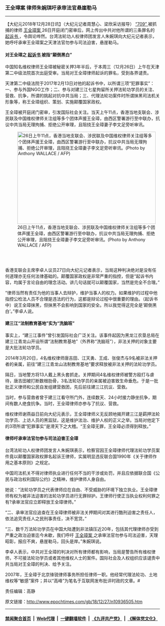 ### 王全璋案 律师朱婉琪吁承审法官悬崖勒马
------------------------

<p>
 【大纪元2018年12月28日讯】（大纪元记者周慧心、梁欣采访报导）
 <a href="http://www.epochtimes.com/gb/tag/%E2%80%9C709%E2%80%9D.html">
  “709”
 </a>
 被抓捕的律师
 <a href="http://www.epochtimes.com/gb/tag/%E7%8E%8B%E5%85%A8%E7%92%8B%E6%A1%88.html">
  王全璋案
 </a>
 26日开庭闭门密审后，网上传出中共对他所谓的三条罪名的
 <a href="http://www.epochtimes.com/gb/tag/%E8%B5%B7%E8%AF%89%E4%B9%A6.html">
  起诉书
 </a>
 ，令舆论哗然。台湾法轮功人权律师团发言人朱婉琪向大纪元记者表示，她呼吁承审王全璋案之天津法官勿参与司法迫害，悬崖勒马。
</p>
<h4>
 对王全璋之
 <a href="http://www.epochtimes.com/gb/tag/%E8%B5%B7%E8%AF%89%E4%B9%A6.html">
  起诉书
 </a>
 被指“颠倒黑白”
</h4>
<p>
 中国知名维权律师王全璋被秘密关押3年半后，于本周三（12月26日）上午在天津第二中级法院首次出庭受审。当局对王全璋律师起诉的罪名，受到各界谴责。
</p>
<p>
 天津第二中级法院于2017年2月13日对他的起诉书中，以所谓三项“犯罪事实”：一、参与外国NGO工作；二、参与对建三江七星拘留所关押法轮功学员的关注、营救、抗争，所谓的挑起对抗中共当局；三、代理法轮功案件时所谓抹黑司法机关形象等，称王全璋组织、策划、实施颠覆国家政权。
</p>
<p>
 王全璋被开庭闭门密审，引发国际社会关注。当天上午11点，香港当地支联会、涉民联及中国维权律师关注组等多个团体声援王全璋，由西区警署游行至中联办，抗议中共当局无理拘捕、拒绝公开审理，且阻挠王全璋妻子李文足旁听审讯。
</p>
<figure class="wp-caption aligncenter" id="attachment_10936552" style="width: 450px">
 <a href="http://i.epochtimes.com/assets/uploads/2018/12/GettyImages-1074820582.jpg">
  <img alt="26日上午11点，香港当地支联会、涉民联及中国维权律师关注组等多个团体声援王全璋，由西区警署游行至中联办，抗议中共当局无理拘捕、拒绝公开审理，且阻挠王全璋妻子李文足旁听审讯。(Photo by Anthony WALLACE / AFP)" class="size-medium wp-image-10936552" height="300" src="http://i.epochtimes.com/assets/uploads/2018/12/GettyImages-1074820582-450x300.jpg" width="450"/>
 </a>
 <br/><figcaption class="wp-caption-text">
  26日上午11点，香港当地支联会、涉民联及中国维权律师关注组等多个团体声援王全璋，由西区警署游行至中联办，抗议中共当局无理拘捕、拒绝公开审理，且阻挠王全璋妻子李文足旁听审讯。(Photo by Anthony WALLACE / AFP)
 </figcaption><br/>
</figure><br/>
<p>
 香港支联会主席李卓人议员27日向大纪元记者表示，当局这种判决绝对是没有任何道理亦无任何法律基础的。颠覆国家政权是非常严重的指控，但是“起诉书内容，均属于言论自由的理念活动。讲几句话就可以颠覆国家，当然是完全不合理。”
</p>
<p>
 “律师当然有责任为他的当事人去辩护，维护当事人的权力。如果维护的过程中他指控公检法人员不合理是违法的行为，这都是辩论过程中很重要的理由。（起诉书中）说王全璋抹黑，但抹黑不会影响到国家的安全。所以我觉得这完全是‘颠倒黑白’。”李卓人说。
</p>
<h4>
 建三江“法制教育基地”实为“洗脑班”
</h4>
<p>
 事实上，“建三江事件”曾引发国际社会广泛关注。该事件起因为黑龙江农垦总局在建三江青龙山开设所谓“法制教育基地”（外界称“洗脑班”），非法关押的对象主要是大批法轮功学员。
</p>
<p>
 2014年3月20日，4名维权律师唐吉田、江天勇、王成、张俊杰与9名被非法关押者的亲属，前往“建三江青龙山法制教育基地”要求释放被非法关押的法轮功学员。
</p>
<p>
 隔日，当地警方将13人戴上黑头套抓走。关押期间4名维权律师被警方殴打与虐待，唐吉田被打断数根肋骨，3名法轮功学员的亲属被迫害致生命垂危。于是一批批正义律师和公民自发组建营救团，先后前往建三江抗议、营救。
</p>
<p>
 当时，参与营救者曾于建三江看守所门外，连续数天、24小时接力静坐抗争，期间有数人绝食抗争。当时，王全璋律师亦参与了抗议、营救。
</p>
<p>
 维权律师谢燕益日前向大纪元表示，王全璋律师义无反顾地揭开建三江是羁押法轮功学员、上访人员的黑监狱，这是维护法治、维护人权的正义之举。当局对他定下的3项所谓“犯罪事实”是滑天下之大稽。“王全璋无罪，王全璋必须得到释放。”
</p>
<h4>
 律师吁承审法官勿参与司法迫害王全璋
</h4>
<p>
 台湾法轮功人权律师团发言人朱婉琪表示，检察官因王全璋律师代理法轮功学员案件竟以颠覆国家政权罪名起诉王律师，实属明显违反联合国1990年《关于律师作用之基本原则》之规定。
</p>
<p>
 中国司法机关不得对律师执业进行任何不当的干涉或处罚，并且应依据联合国《公民与政治权利国际公约》之精神，维护律师人身自由。
</p>
<p>
 她说：“法轮功学员之代表律师应在自由、不受威胁的环境下独立执业。王全璋律师有权为被非法迫害的法轮功学员进行无罪辩护。王律师行使正当执业权利何罪之有?承审法官应立即释放王全璋律师。”
</p>
<p>
 “二、承审法官应追查在王全璋律师被非法关押期间对其进行酷刑迫害之责任人，依法追究责任人之民刑事责任，决不宽贷。”
</p>
<p>
 “三、数千万法轮功学员在中国大陆遭到非法镇压近20年，包括其代理律师亦受到严重之政治迫害迄今未歇，我们呼吁
 <a href="http://www.epochtimes.com/gb/tag/%E7%8E%8B%E5%85%A8%E7%92%8B%E6%A1%88.html">
  王全璋案
 </a>
 之承审法官勿参与司法迫害，天理昭彰，报应不爽，悬崖勒马，回头是岸。”朱婉琪说。
</p>
<p>
 李卓人表示，中共对王全璋的判决对所有律师都有影响，当局是警告所有维权律师，不可接法轮功学员或者其他维权人士的案件。国际社会及人权组织应该谴责中共当局对王全璋的判决、给予关注。
</p>
<p>
 2007年，王全璋于北京锋锐律师事务所担任律师一职。他经常代理法轮功、土地维权等“敏感”案件；并以“高峰”为笔名于互联网发布批评时政的文章。#
</p>
<p>
 责任编辑：高静
</p>

原文链接：http://www.epochtimes.com/gb/18/12/27/n10936505.htm


------------------------
#### [禁闻聚合首页](https://github.com/gfw-breaker/banned-news/blob/master/README.md) &nbsp;|&nbsp; [Web代理](https://github.com/gfw-breaker/open-proxy/blob/master/README.md) &nbsp;|&nbsp; [一键翻墙软件](https://github.com/gfw-breaker/nogfw/blob/master/README.md) &nbsp;|&nbsp; [《九评共产党》](https://github.com/gfw-breaker/9ping.md/blob/master/README.md#九评之一评共产党是什么) &nbsp;|&nbsp; [《解体党文化》](https://github.com/gfw-breaker/jtdwh.md/blob/master/README.md#绪论)